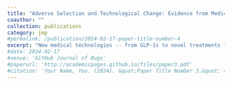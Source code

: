 ```yaml
---
title: "Adverse Selection and Technological Change: Evidence from Medicare Part D"
coauthor: ""
collection: publications
category: jmp
#permalink: /publication/2024-02-17-paper-title-number-4
excerpt: "New medical technologies -- from GLP-1s to novel treatments for Alzheimer's disease and related dementias (ADRD) -- are increasingly expensive. These  high-cost innovations make generous health insurance coverage more valuable for individuals at risk of needing new therapies. However, if those individuals are also costlier to insure, innovation may generate adverse selection. I develop a conceptual framework to study this trade-off and examine it empirically using data from Medicare Part D, the prescription drug insurance program for the elderly. I first show that an innovation shock driven by high-cost new drug approvals in the mid-2010s generated substantial adverse selection against generous Part D plans providing additional coverage for those drugs in the `donut hole,' increasing average costs for these plans by 35%. In the years following the shock, the market exhibits hallmark patterns of dynamic adverse selection: switchers into generous coverage are high-cost and more likely to use new drugs; premiums rise by 52%; and price sensitive low-cost enrollees switch out of generous plans. Ultimately, the market partially unravels, as the market share for the generous plans falls by 50%. The welfare costs of this unraveling are substantial. In the post-innovation period, equilibrium social welfare falls sharply relative to the pre-innovation period, and the equilibrium allocation achieves just 36% of the social surplus that would be attained at the ex-ante efficient level of coverage. Part D's robust reinsurance policies limit these losses, however, and I show that counterfactual reductions in reinsurance lead to the near total unraveling of generous coverage. These results underscore the importance of such policies for stabilizing insurance markets as high-cost new medical innovation continues to accelerate."
#date: 2024-02-17
#venue: 'GitHub Journal of Bugs'
#paperurl: 'http://academicpages.github.io/files/paper3.pdf'
#citation: 'Your Name, You. (2024). &quot;Paper Title Number 3.&quot; <i>GitHub Journal of Bugs</i>. 1(3).'
---
```

